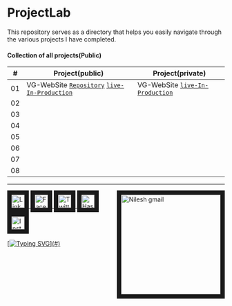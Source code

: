 # ProjectLab
This repository serves as a directory that helps you easily navigate through the various projects I have completed.


#### Collection of all projects(Public) 

|  #  | Project(public)  | Project(private) |
| --- | ------------------------------------------------ | --------------------  |
| 01  | VG-WebSite [`Repository`]() [`live-In-Production`]()  | VG-WebSite [`live-In-Production`]() |
| 02  | |  | 
| 03  | |  |
| 04  | |  | 
| 05  | |  |
| 06  | |  |
| 07  | |  |
| 08  | |  |









<!--

[A](#a) - [B](#b) -

## A <a id="a"></a>
- 
- 
- 
  
## B <a id="b"></a>
- 
-

-->



---

<!-- Connect with me  -->
<a href="#" target="_blank"> <img align="right" src="https://user-images.githubusercontent.com/83578068/190886850-029b2ce4-7b0d-47dd-8781-7092bee9b79e.png" alt="Nilesh gmail" width="230" border="10"/> </a>

<a href="https://www.linkedin.com/company/82633341" target="_blank"> <img src="https://user-images.githubusercontent.com/83578068/182090042-66a4d07a-19b3-4a0e-bb55-90433202f364.png" alt="LinkedIN" width="30" height="30" border="10"/>   <a href="https://www.facebook.com/vebglitch/" target="_blank"> <img  src="https://user-images.githubusercontent.com/83578068/182090072-f1ec00dd-05fa-46e5-92f9-6b91bda8cedf.png" alt="FaceBook" width="30" height="30" border="10"/> <a href="https://www.twitter.com/vebglitch" target="_blank"> <img  src="https://user-images.githubusercontent.com/83578068/182090162-2185eaae-fa13-46e7-9234-35e9aaae4a90.png" alt="Twitter" width="30" height="30" border="10"/> <a href="https://hashnode.com/@Vebglitch" target="_blank"> <img  src="https://user-images.githubusercontent.com/83578068/182090131-0eb5011a-7611-45c7-8e3a-42416d7a3100.png" alt="HashNode" width="30" height="30" border="10"/>
<a href="https://www.instagram.com/vebglitch" target="_blank"> <img  src="https://user-images.githubusercontent.com/83578068/182090113-295874ae-3dee-445c-831a-a42314543047.png" alt="Instagram" width="30" height="30" border="10"/>


 <!-- moving text -->

[![Typing SVG](https://readme-typing-svg.herokuapp.com?font=Montserrat&width=600&height=100&lines=thank+you+so+much%2C+have+a+great+day+!)](#)

<!-- End of the File by NileshNama NileshNama and MIT Licensed-->
